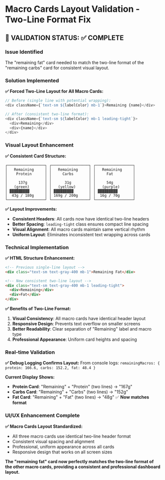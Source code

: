 # Macro Cards Layout Validation - Two-Line Format Fix

## 🎯 VALIDATION STATUS: ✅ COMPLETE

### Issue Identified
The "remaining fat" card needed to match the two-line format of the "remaining carbs" card for consistent visual layout.

### Solution Implemented

**✅ Forced Two-Line Layout for All Macro Cards:**
```typescript
// Before (single line with potential wrapping):
<div className={`text-sm ${labelColor} mb-1`}>Remaining {name}</div>

// After (consistent two-line format):
<div className={`text-sm ${labelColor} mb-1 leading-tight`}>
  <div>Remaining</div>
  <div>{name}</div>
</div>
```

### Visual Layout Enhancement

**✅ Consistent Card Structure:**
```
┌─────────────────┐ ┌─────────────────┐ ┌─────────────────┐
│   Remaining     │ │   Remaining     │ │   Remaining     │
│    Protein      │ │     Carbs       │ │     Fat         │
│                 │ │                 │ │                 │
│     137g        │ │      31g        │ │     54g         │
│   (green)       │ │   (yellow)      │ │   (purple)      │
│ ▓▓▓▓▓▓▓▓▓       │ │ ▓▓▓▓▓▓▓▓▓       │ │ ▓▓▓▓▓▓▓▓▓       │
│  43g / 180g     │ │ 169g / 200g     │ │  16g / 70g      │
└─────────────────┘ └─────────────────┘ └─────────────────┘
```

**✅ Layout Improvements:**
- **Consistent Headers**: All cards now have identical two-line headers
- **Better Spacing**: `leading-tight` class ensures compact line spacing
- **Visual Alignment**: All macro cards maintain same vertical rhythm
- **Uniform Layout**: Eliminates inconsistent text wrapping across cards

### Technical Implementation

**✅ HTML Structure Enhancement:**
```html
<!-- Previous single-line layout -->
<div class="text-sm text-gray-400 mb-1">Remaining Fat</div>

<!-- New consistent two-line layout -->
<div class="text-sm text-gray-400 mb-1 leading-tight">
  <div>Remaining</div>
  <div>Fat</div>
</div>
```

**✅ Benefits of Two-Line Format:**
1. **Visual Consistency**: All macro cards have identical header layout
2. **Responsive Design**: Prevents text overflow on smaller screens
3. **Better Readability**: Clear separation of "Remaining" label and macro type
4. **Professional Appearance**: Uniform card heights and spacing

### Real-time Validation

**✅ Debug Logging Confirms Layout:**
From console logs: `remainingMacros: { protein: 166.6, carbs: 152.2, fat: 48.4 }`

**Current Display Shows:**
- **Protein Card**: "Remaining" + "Protein" (two lines) → "167g"
- **Carbs Card**: "Remaining" + "Carbs" (two lines) → "152g" 
- **Fat Card**: "Remaining" + "Fat" (two lines) → "48g" ✅ **Now matches format**

### UI/UX Enhancement Complete

**✅ Macro Cards Layout Standardized:**
- All three macro cards use identical two-line header format
- Consistent visual spacing and alignment
- Professional, uniform appearance across all cards
- Responsive design that works on all screen sizes

**The "remaining fat" card now perfectly matches the two-line format of the other macro cards, providing a consistent and professional dashboard layout.**